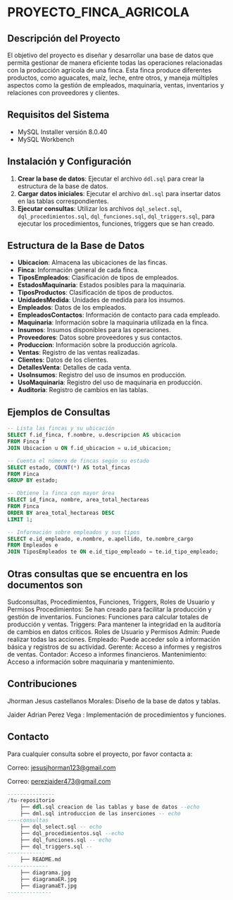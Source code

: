 # PROYECTO_FINCA_AGRICOLA

## Descripción del Proyecto
El objetivo del proyecto es diseñar y desarrollar una base de datos que permita gestionar de manera eficiente todas las operaciones relacionadas con la producción agrícola de una finca. Esta finca produce diferentes productos, como aguacates, maíz, leche, entre otros, y maneja múltiples aspectos como la gestión de empleados, maquinaria, ventas, inventarios y relaciones con proveedores y clientes.

## Requisitos del Sistema
- MySQL Installer versión 8.0.40
- MySQL Workbench

## Instalación y Configuración
1. **Crear la base de datos**: Ejecutar el archivo `ddl.sql` para crear la estructura de la base de datos.
2. **Cargar datos iniciales**: Ejecutar el archivo `dml.sql` para insertar datos en las tablas correspondientes.
3. **Ejecutar consultas**: Utilizar los archivos `dql_select.sql`, `dql_procedimientos.sql`, `dql_funciones.sql`, `dql_triggers.sql`, para ejecutar los procedimientos, funciones, triggers que se han creado.

## Estructura de la Base de Datos
- **Ubicacion**: Almacena las ubicaciones de las fincas.
- **Finca**: Información general de cada finca.
- **TiposEmpleados**: Clasificación de tipos de empleados.
- **EstadosMaquinaria**: Estados posibles para la maquinaria.
- **TiposProductos**: Clasificación de tipos de productos.
- **UnidadesMedida**: Unidades de medida para los insumos.
- **Empleados**: Datos de los empleados.
- **EmpleadosContactos**: Información de contacto para cada empleado.
- **Maquinaria**: Información sobre la maquinaria utilizada en la finca.
- **Insumos**: Insumos disponibles para las operaciones.
- **Proveedores**: Datos sobre proveedores y sus contactos.
- **Produccion**: Información sobre la producción agrícola.
- **Ventas**: Registro de las ventas realizadas.
- **Clientes**: Datos de los clientes.
- **DetallesVenta**: Detalles de cada venta.
- **UsoInsumos**: Registro del uso de insumos en producción.
- **UsoMaquinaria**: Registro del uso de maquinaria en producción.
- **Auditoria**: Registro de cambios en las tablas.

## Ejemplos de Consultas
```sql
-- Lista las fincas y su ubicación
SELECT f.id_finca, f.nombre, u.descripcion AS ubicacion 
FROM Finca f 
JOIN Ubicacion u ON f.id_ubicacion = u.id_ubicacion;

-- Cuenta el número de fincas según su estado
SELECT estado, COUNT(*) AS total_fincas 
FROM Finca 
GROUP BY estado;

-- Obtiene la finca con mayor área
SELECT id_finca, nombre, area_total_hectareas 
FROM Finca 
ORDER BY area_total_hectareas DESC 
LIMIT 1;

-- Información sobre empleados y sus tipos
SELECT e.id_empleado, e.nombre, e.apellido, te.nombre_cargo 
FROM Empleados e 
JOIN TiposEmpleados te ON e.id_tipo_empleado = te.id_tipo_empleado;
```
## Otras consultas que se encuentra en los documentos son

Sudconsultas, Procedimientos, Funciones, Triggers, Roles de Usuario y Permisos
Procedimientos: Se han creado para facilitar la producción y gestión de inventarios.
Funciones: Funciones para calcular totales de producción y ventas.
Triggers: Para mantener la integridad en la auditoría de cambios en datos críticos.
Roles de Usuario y Permisos
Admin: Puede realizar todas las acciones.
Empleado: Puede acceder solo a información básica y registros de su actividad.
Gerente: Acceso a informes y registros de ventas.
Contador: Acceso a informes financieros.
Mantenimiento: Acceso a información sobre maquinaria y mantenimiento.

## Contribuciones

Jhorman Jesus castellanos Morales: Diseño de la base de datos y tablas.

Jaider Adrian Perez Vega : Implementación de procedimientos y funciones.



## Contacto

Para cualquier consulta sobre el proyecto, por favor contacta a:

Correo: jesusjhorman123@gmail.com

Correo: perezjaider473@gmail.com
```sql
---------------
/tu-repositorio
    ├── ddl.sql creacion de las tablas y base de datos --echo
    ├── dml.sql introduccion de las inserciones -- echo
----consultas
    ├── dql_select.sql -- echo 
    ├── dql_procedimientos.sql --echo
    ├── dql_funciones.sql -- echo
    ├── dql_triggers.sql -- 
------------
    ├── README.md
-------------
    ├── diagrama.jpg
    ├── diagramaER.jpg
    ├── diagramaET.jpg
--------------
```
